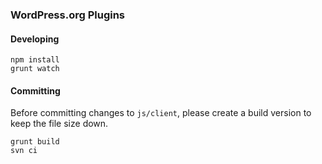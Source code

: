 ### WordPress.org Plugins

#### Developing

```
npm install
grunt watch
```

#### Committing

Before committing changes to `js/client`, please create a build version to keep the file size down.

```
grunt build
svn ci
```

